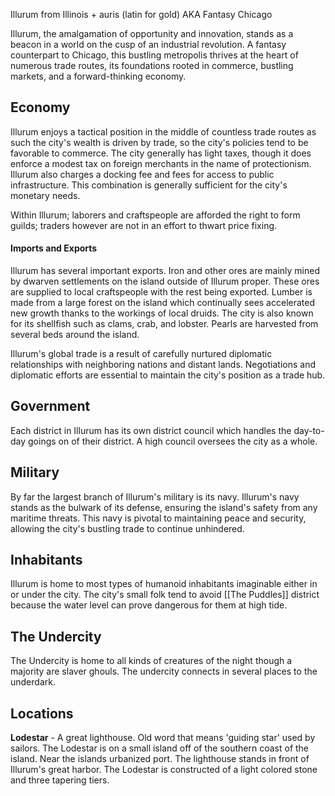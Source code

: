 Illurum from Illinois + auris (latin for gold)
AKA Fantasy Chicago

Illurum, the amalgamation of opportunity and innovation, stands as a beacon in a world on the cusp of an industrial revolution. A fantasy counterpart to Chicago, this bustling metropolis thrives at the heart of numerous trade routes, its foundations rooted in commerce, bustling markets, and a forward-thinking economy.

## Economy
Illurum enjoys a tactical position in the middle of countless trade routes as such the city's wealth is driven by trade, so the city's policies tend to be favorable to commerce. The city generally has light taxes, though it does enforce a modest tax on foreign merchants in the name of protectionism. Illurum also charges a docking fee and fees for access to public infrastructure. This combination is generally sufficient for the city's monetary needs.

Within Illurum; laborers and craftspeople are afforded the right to form guilds; traders however are not in an effort to thwart price fixing.
#### Imports and Exports
Illurum has several important exports. Iron and other ores are mainly mined by dwarven settlements on the island outside of Illurum proper. These ores are supplied to local craftspeople with the rest being exported. Lumber is made from a large forest on the island which continually sees accelerated new growth thanks to the workings of local druids. The city is also known for its shellfish such as clams, crab, and lobster. Pearls are harvested from several beds around the island.

Illurum's global trade is a result of carefully nurtured diplomatic relationships with neighboring nations and distant lands. Negotiations and diplomatic efforts are essential to maintain the city's position as a trade hub.

## Government
Each district in Illurum has its own district council which handles the day-to-day goings on of their district. A high council oversees the city as a whole.

## Military
By far the largest branch of Illurum's military is its navy. Illurum's navy stands as the bulwark of its defense, ensuring the island's safety from any maritime threats. This navy is pivotal to maintaining peace and security, allowing the city's bustling trade to continue unhindered.

## Inhabitants
Illurum is home to most types of humanoid inhabitants imaginable either in or under the city. The city's small folk tend to avoid [[The Puddles]] district because the water level can prove dangerous for them at high tide.

## The Undercity
The Undercity is home to all kinds of creatures of the night though a majority are slaver ghouls. The undercity connects in several places to the underdark. 

## Locations
**Lodestar** - A great lighthouse. Old word that means 'guiding star' used by sailors. The Lodestar is on a small island off of the southern coast of the island. Near the islands urbanized port. The lighthouse stands in front of Illurum's great harbor. The Lodestar is constructed of a light colored stone and three tapering tiers.